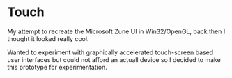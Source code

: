 # Touch
My attempt to recreate the Microsoft Zune UI in Win32/OpenGL, back then I thought it looked really cool.

Wanted to experiment with graphically accelerated touch-screen based user interfaces but could not afford an actuall device so I decided to make this prototype for experimentation.
